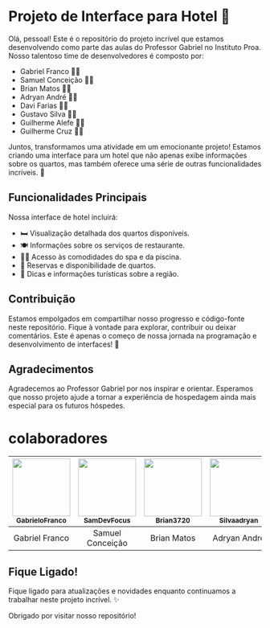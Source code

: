 # Projeto de Interface para Hotel 🏨

Olá, pessoal! Este é o repositório do projeto incrível que estamos desenvolvendo como parte das aulas do Professor Gabriel no Instituto Proa. Nosso talentoso time de desenvolvedores é composto por:

- Gabriel Franco 👨‍💻
- Samuel Conceição 🧑‍💻
- Brian Matos 🧑‍💻
- Adryan André 👨‍💻
- Davi Farias 🧑‍💻
- Gustavo Silva 🧑‍💻
- Guilherme Alefe 🧑‍💻
- Guilherme Cruz 🧑‍💻

Juntos, transformamos uma atividade em um emocionante projeto! Estamos criando uma interface para um hotel que não apenas exibe informações sobre os quartos, mas também oferece uma série de outras funcionalidades incríveis. 🌟

## Funcionalidades Principais

Nossa interface de hotel incluirá:

- 🛏️ Visualização detalhada dos quartos disponíveis.
- 🍽️ Informações sobre os serviços de restaurante.
- 🏊‍♂️ Acesso às comodidades do spa e da piscina.
- 📅 Reservas e disponibilidade de quartos.
- 🌆 Dicas e informações turísticas sobre a região.

## Contribuição

Estamos empolgados em compartilhar nosso progresso e código-fonte neste repositório. Fique à vontade para explorar, contribuir ou deixar comentários. Este é apenas o começo de nossa jornada na programação e desenvolvimento de interfaces! 🚀

## Agradecimentos

Agradecemos ao Professor Gabriel por nos inspirar e orientar. Esperamos que nosso projeto ajude a tornar a experiência de hospedagem ainda mais especial para os futuros hóspedes.

# colaboradores


<!--Quando fizer aquele projeto em grupo ou receber alguma Pull Request como contribuição destaque-os. Uma coisa bem bacana aqui é misturar imagens com tabelas: -->

| [<img src="https://avatars.githubusercontent.com/u/89610183?s=400&u=e0a910f1089b47ec21e23fb01ea1d32d12e7e288&v=4" width=115 > <br> <sub> GabrieloFranco </sub>](https://github.com/GabrieloFranco) | [<img src="https://avatars.githubusercontent.com/u/142240522?s=400&v=4" width=115 > <br> <sub> SamDevFocus </sub>](https://github.com/SamDevFocus) | [<img src="https://avatars.githubusercontent.com/u/62214238?v=4" width=115 > <br> <sub> Brian3720 </sub>](https://github.com/Brian3720) |  [<img src="https://avatars.githubusercontent.com/u/125135703?v=4" width=115 > <br> <sub> Silvaadryan </sub>](https://github.com/Silvaadryan) | [<img src="https://avatars.githubusercontent.com/u/142240208?v=4" width=115 > <br> <sub> DaviFariass </sub>](https://github.com/DaviFariass) | [<img src="https://avatars.githubusercontent.com/u/142240746?v=4" width=115 > <br> <sub> GustavSilvDev </sub>](https://github.com/GustavSilvDev) | [<img src="https://avatars.githubusercontent.com/u/92280255?v=4" width=115 > <br> <sub> AlG1601 </sub>](https://github.com/AlG1601) | [<img src="https://avatars.githubusercontent.com/u/142240630?v=4" width=115 > <br> <sub> GuilhermeCruz08 </sub>](https://github.com/GuilhermeCruz08) |
| :---: | :---: | :---: | :---: | :---: | :---: | :---: | :---: |
| Gabriel Franco | Samuel Conceição | Brian Matos | Adryan André | Davi Farias | Gustavo Silva | Guilherme Alefe | Guilherme Cruz |

## Fique Ligado!

Fique ligado para atualizações e novidades enquanto continuamos a trabalhar neste projeto incrível. ✨

Obrigado por visitar nosso repositório!
<!--Para alinhar as imagens e os nomes de usuário lado a lado em um arquivo README.md, você pode usar a sintaxe de tabela do Markdown. Aqui está um exemplo de como você pode fazer isso:

markdown

| [<img src="https://avatars.githubusercontent.com/u/89610183?s=400&u=e0a910f1089b47ec21e23fb01ea1d32d12e7e288&v=4" width=115 > <br> <sub> Gabriel Franco </sub>](https://github.com/GabrieloFranco) | [<img src="https://avatars.githubusercontent.com/u/142240522?s=400&v=4" width=115 > <br> <sub> Samuel Conceição </sub>](https://github.com/SamDevFocus) |
| :---: | :---: |
| Gabriel Franco | Samuel Conceição |

Isso criará uma tabela com duas colunas, onde cada coluna contém uma imagem e o nome do usuário. As imagens e os nomes de usuário serão alinhados lado a lado. Certifique-se de ajustar o tamanho das imagens (por meio da largura) e os links para os perfis GitHub conforme necessário.-->
